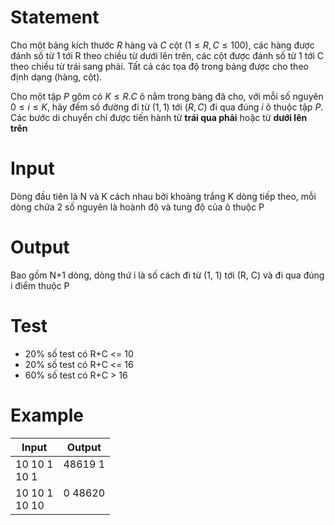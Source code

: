 # Statement
Cho một bảng kích thước $R$ hàng và $C$ cột $(1 \le R, C \le 100)$, các hàng được đánh số từ
1 tới R theo chiều từ dưới lên trên, các cột được đánh số từ 1 tới C theo chiều từ trái sang phải. Tất cả các tọa độ trong bảng được cho theo định dạng (hàng, cột).

Cho một tập $P$ gôm có $K \le R.C$ ô nằm trong bảng đã cho, với mỗi số nguyên $0 \le i \le K$, hãy đếm số đường đi từ $(1, 1)$ tới $(R, C)$ đi qua đúng $i$ ô thuộc tập $P$. Các bước di chuyển chỉ được tiến hành từ **trái qua phải** hoặc từ **dưới lên trên**
# Input
Dòng đầu tiên là N và K cách nhau bởi khoảng trắng
K dòng tiếp theo, mỗi dòng chứa 2 số nguyên là hoành độ và tung độ của ô thuộc P
# Output
Bao gồm N+1 dòng, dòng thứ i là số cách đi từ (1, 1) tới (R, C) và đi qua đúng i điểm thuộc P
# Test
- 20% số test có R+C <= 10
- 20% số test có R+C <= 16
- 60% số test có R+C > 16
# Example
Input | Output
--- | ---
10 10 1 <br> 10 1 | 48619 1<br><br>
10 10 1<br>10 10 | 0 48620<br><br>